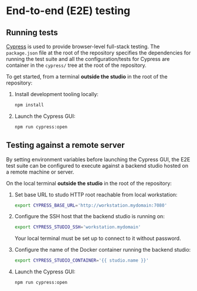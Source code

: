 # End-to-end (E2E) testing

## Running tests

[Cypress](https://www.cypress.io/) is used to provide browser-level full-stack testing. The `package.json` file at the root of the repository specifies the dependencies for running the test suite and all the configuration/tests for Cypress are container in the `cypress/` tree at the root of the repository.

To get started, from a terminal **outside the studio** in the root of the repository:

1. Install development tooling locally:

    ```bash
    npm install
    ```

2. Launch the Cypress GUI:

    ```bash
    npm run cypress:open
    ```

## Testing against a remote server

By setting environment variables before launching the Cypress GUI, the E2E test suite can be configured to execute against a backend studio hosted on a remote machine or server.

On the local terminal **outside the studio** in the root of the repository:

1. Set base URL to studo HTTP root reachable from local workstation:

    ```bash
    export CYPRESS_BASE_URL='http://workstation.mydomain:7080'
    ```

2. Configure the SSH host that the backend studio is running on:

    ```bash
    export CYPRESS_STUDIO_SSH='workstation.mydomain'
    ```

    Your local terminal must be set up to connect to it without password.

3. Configure the name of the Docker container running the backend studio:

    ```bash
    export CYPRESS_STUDIO_CONTAINER='{{ studio.name }}'
    ```

4. Launch the Cypress GUI:

    ```bash
    npm run cypress:open
    ```
